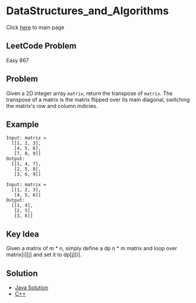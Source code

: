 # DataStructures_and_Algorithms
Click [here](../../README.md) to main page

## LeetCode Problem
Easy 867

## Problem
Given a 2D integer array ```matrix```, return the transpose of ```matrix```. The transpose of a matrix is the matrix flipped over its main diagonal, switching the matrix's row and column indicies.

## Example
```
Input: matrix = 
  [[1, 2, 3],
   [4, 5, 6],
   [7, 8, 9]]
Output:
  [[1, 4, 7],
   [2, 5, 8],
   [3, 6, 9]]

Input: matrix =
  [[1, 2, 3],
   [4, 5, 6]]
Output:
  [[1, 4],
   [2, 5],
   [3, 6]]
```

## Key Idea
Given a matrix of m * n, simply define a dp n * m matrix and loop over matrix[i][j] and set it to dp[j][i].

## Solution
- [Java Solution](transpose_matrix.java)
- [C++](./solution.cpp)